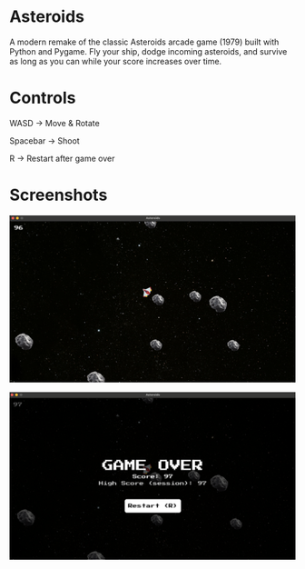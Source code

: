 # Asteroids
A modern remake of the classic Asteroids arcade game (1979) built with Python and Pygame. 
Fly your ship, dodge incoming asteroids, and survive as long as you can while your score increases over time.

# Controls 
WASD → Move & Rotate

Spacebar → Shoot

R → Restart after game over

# Screenshots
![Playing Screen](https://raw.githubusercontent.com/sujitanireddy/Asteroids/refs/heads/main/screenshots/Game.png)

![Restart Game Screen](https://raw.githubusercontent.com/sujitanireddy/Asteroids/refs/heads/main/screenshots/Player_dead.png)

